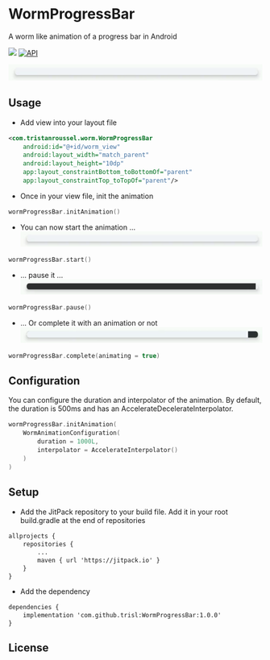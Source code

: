 # WormProgressBar

A worm like animation of a progress bar in Android

[![](https://jitpack.io/v/trisl/WormProgressBar.svg)](https://jitpack.io/#trisl/WormProgressBar)
[![API](https://img.shields.io/badge/API-21%2B-brightgreen.svg?style=flat)](https://android-arsenal.com/api?level=21)

![Worm](gifs/worm.gif)

## Usage
- Add view into your layout file
```xml
<com.tristanroussel.worm.WormProgressBar
    android:id="@+id/worm_view"
    android:layout_width="match_parent"
    android:layout_height="10dp"
    app:layout_constraintBottom_toBottomOf="parent"
    app:layout_constraintTop_toTopOf="parent"/>
```

- Once in your view file, init the animation
```kotlin
wormProgressBar.initAnimation()
```

- You can now start the animation ...
![Worm started](gifs/start_worm.gif)
```kotlin
wormProgressBar.start()
```

- ... pause it ... 
![Worm pause](gifs/pause_worm.gif)
```kotlin
wormProgressBar.pause()
```

- ... Or complete it with an animation or not
![Worm completed](gifs/complete_worm.gif)
```kotlin
wormProgressBar.complete(animating = true)
```

## Configuration
You can configure the duration and interpolator of the animation. By default, the duration is 500ms and has an AccelerateDecelerateInterpolator.
```kotlin
wormProgressBar.initAnimation(
    WormAnimationConfiguration(
        duration = 1000L,
        interpolator = AccelerateInterpolator()
    )
)
```

## Setup
- Add the JitPack repository to your build file. Add it in your root build.gradle at the end of repositories
```
allprojects {
	repositories {
		...
		maven { url 'https://jitpack.io' }
	}
}
```

- Add the dependency
```
dependencies {
    implementation 'com.github.trisl:WormProgressBar:1.0.0'
}
```

## License